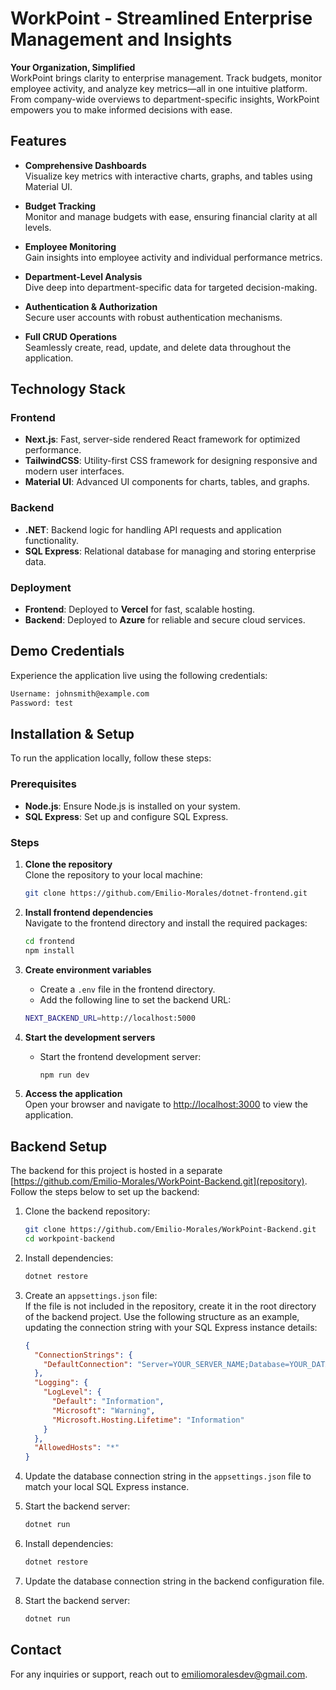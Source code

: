 # WorkPoint - Streamlined Enterprise Management and Insights

**Your Organization, Simplified**  
WorkPoint brings clarity to enterprise management. Track budgets, monitor employee activity, and analyze key metrics—all in one intuitive platform. From company-wide overviews to department-specific insights, WorkPoint empowers you to make informed decisions with ease.

## Features

- **Comprehensive Dashboards**  
  Visualize key metrics with interactive charts, graphs, and tables using Material UI.

- **Budget Tracking**  
  Monitor and manage budgets with ease, ensuring financial clarity at all levels.

- **Employee Monitoring**  
  Gain insights into employee activity and individual performance metrics.

- **Department-Level Analysis**  
  Dive deep into department-specific data for targeted decision-making.

- **Authentication & Authorization**  
  Secure user accounts with robust authentication mechanisms.

- **Full CRUD Operations**  
  Seamlessly create, read, update, and delete data throughout the application.

## Technology Stack

### Frontend
- **Next.js**: Fast, server-side rendered React framework for optimized performance.  
- **TailwindCSS**: Utility-first CSS framework for designing responsive and modern user interfaces.  
- **Material UI**: Advanced UI components for charts, tables, and graphs.

### Backend
- **.NET**: Backend logic for handling API requests and application functionality.  
- **SQL Express**: Relational database for managing and storing enterprise data.

### Deployment
- **Frontend**: Deployed to **Vercel** for fast, scalable hosting.  
- **Backend**: Deployed to **Azure** for reliable and secure cloud services.

## Demo Credentials

Experience the application live using the following credentials:

```bash
Username: johnsmith@example.com
Password: test
```

## Installation & Setup

To run the application locally, follow these steps:

### Prerequisites
- **Node.js**: Ensure Node.js is installed on your system.
- **SQL Express**: Set up and configure SQL Express.

### Steps

1. **Clone the repository**  
   Clone the repository to your local machine:

   ```bash
   git clone https://github.com/Emilio-Morales/dotnet-frontend.git
   ```

2. **Install frontend dependencies**  
   Navigate to the frontend directory and install the required packages:

   ```bash
   cd frontend
   npm install
   ```

3. **Create environment variables**  
   - Create a `.env` file in the frontend directory.  
   - Add the following line to set the backend URL:  
   ```bash
   NEXT_BACKEND_URL=http://localhost:5000
   
4. **Start the development servers**  

   - Start the frontend development server:

     ```bash
     npm run dev
     ```

5. **Access the application**  
   Open your browser and navigate to [http://localhost:3000](http://localhost:3000) to view the application.

## Backend Setup

The backend for this project is hosted in a separate [https://github.com/Emilio-Morales/WorkPoint-Backend.git](repository). Follow the steps below to set up the backend:

1. Clone the backend repository:
   ```bash
   git clone https://github.com/Emilio-Morales/WorkPoint-Backend.git
   cd workpoint-backend
   ```

2. Install dependencies:
   ```bash
   dotnet restore
   ```

3. Create an `appsettings.json` file:  
   If the file is not included in the repository, create it in the root directory of the backend project. Use the following structure as an example, updating the connection string with your SQL Express instance details:
   ```json
   {
     "ConnectionStrings": {
       "DefaultConnection": "Server=YOUR_SERVER_NAME;Database=YOUR_DATABASE_NAME;Trusted_Connection=True;"
     },
     "Logging": {
       "LogLevel": {
         "Default": "Information",
         "Microsoft": "Warning",
         "Microsoft.Hosting.Lifetime": "Information"
       }
     },
     "AllowedHosts": "*"
   }
   ```

4. Update the database connection string in the `appsettings.json` file to match your local SQL Express instance.

5. Start the backend server:
   ```bash
   dotnet run
   ```

2. Install dependencies:
   ```bash
   dotnet restore
   ```

3. Update the database connection string in the backend configuration file.

4. Start the backend server:
   ```bash
   dotnet run
   ```
## Contact

For any inquiries or support, reach out to [emiliomoralesdev@gmail.com](mailto:emiliomoralesdev@gmail.com).
